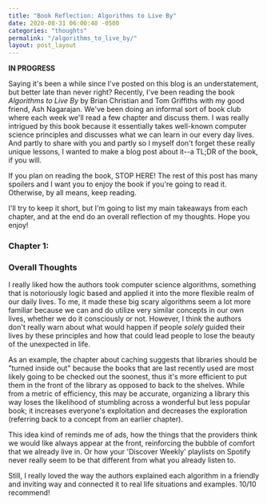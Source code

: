 ```yaml
---
title: "Book Reflection: Algorithms to Live By"
date: 2020-08-31 06:00:40 -0500
categories: "thoughts"
permalink: "/algorithms_to_live_by/"
layout: post_layout
---
```


**IN PROGRESS**

Saying it's been a while since I've posted on this blog is an understatement, but better late than never right? Recently, I've been reading the book *Algorithms to Live By* by Brian Christian and Tom Griffiths with my good friend, Ash Nagarajan. We've been doing an informal sort of book club where each week we'll read a few chapter and discuss them. I was really intrigued by this book because it essentially takes well-known computer science principles and discusses what we can learn in our every day lives. And partly to share with you and partly so I myself don't forget these really unique lessons, I wanted to make a blog post about it--a TL;DR of the book, if you will. 

If you plan on reading the book, STOP HERE! The rest of this post has many spoilers and I want you to enjoy the book if you're going to read it. Otherwise, by all means, keep reading.

I'll try to keep it short, but I'm going to list my main takeaways from each chapter, and at the end do an overall reflection of my thoughts. Hope you enjoy!

### Chapter 1: 

### Overall Thoughts
I really liked how the authors took computer science algorithms, something that is notoriously logic based and applied it into the more flexible realm of our daily lives. To me, it made these big scary algorithms seem a lot more familiar because we can and do utilize very similar concepts in our own lives, whether we do it consciously or not. However, I think the authors don't really warn about what would happen if people *solely* guided their lives by these principles and how that could lead people to lose the beauty of the unexpected in life. 

As an example, the chapter about caching suggests that libraries should be "turned inside out" because the books that are last recently used are most likely going to be checked out the soonest, thus it's more efficient to put them in the front of the library as opposed to back to the shelves. While from a metric of efficiency, this may be accurate, organizing a library this way loses the likelihood of stumbling across a wonderful but less popular book; it increases everyone's exploitation and decreases the exploration (referring back to a concept from an earlier chapter). 

This idea kind of reminds me of ads, how the things that the providers think we would like always appear at the front, reinforcing the bubble of comfort that we already live in. Or how your 'Discover Weekly' playlists on Spotify never really seem to be that different from what you already listen to.

Still, I really loved the way the authors explained each algorithm in a friendly and inviting way and connected it to real life situations and examples. 10/10 recommend!